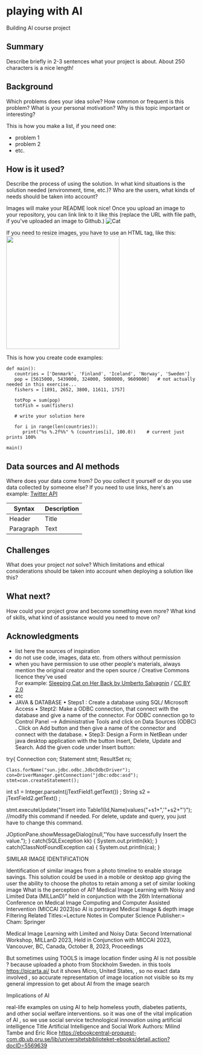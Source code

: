 # playing with AI
Building AI course project
## Summary

Describe briefly in 2-3 sentences what your project is about. About 250 characters is a nice length! 


## Background

Which problems does your idea solve? How common or frequent is this problem? What is your personal motivation? Why is this topic important or interesting?

This is how you make a list, if you need one:
* problem 1
* problem 2
* etc.


## How is it used?

Describe the process of using the solution. In what kind situations is the solution needed (environment, time, etc.)? Who are the users, what kinds of needs should be taken into account?

Images will make your README look nice!
Once you upload an image to your repository, you can link link to it like this (replace the URL with file path, if you've uploaded an image to Github.)
![Cat](https://upload.wikimedia.org/wikipedia/commons/5/5e/Sleeping_cat_on_her_back.jpg)

If you need to resize images, you have to use an HTML tag, like this:
<img src="https://upload.wikimedia.org/wikipedia/commons/5/5e/Sleeping_cat_on_her_back.jpg" width="300">

This is how you create code examples:
```
def main():
   countries = ['Denmark', 'Finland', 'Iceland', 'Norway', 'Sweden']
   pop = [5615000, 5439000, 324000, 5080000, 9609000]   # not actually needed in this exercise...
   fishers = [1891, 2652, 3800, 11611, 1757]

   totPop = sum(pop)
   totFish = sum(fishers)

   # write your solution here

   for i in range(len(countries)):
      print("%s %.2f%%" % (countries[i], 100.0))    # current just prints 100%

main()
```


## Data sources and AI methods
Where does your data come from? Do you collect it yourself or do you use data collected by someone else?
If you need to use links, here's an example:
[Twitter API](https://developer.twitter.com/en/docs)

| Syntax      | Description |
| ----------- | ----------- |
| Header      | Title       |
| Paragraph   | Text        |

## Challenges

What does your project _not_ solve? Which limitations and ethical considerations should be taken into account when deploying a solution like this?

## What next?

How could your project grow and become something even more? What kind of skills, what kind of assistance would you  need to move on? 


## Acknowledgments

* list here the sources of inspiration 
* do not use code, images, data etc. from others without permission
* when you have permission to use other people's materials, always mention the original creator and the open source / Creative Commons licence they've used
  <br>For example: [Sleeping Cat on Her Back by Umberto Salvagnin](https://commons.wikimedia.org/wiki/File:Sleeping_cat_on_her_back.jpg#filelinks) / [CC BY 2.0](https://creativecommons.org/licenses/by/2.0)
* etc
* 
  JAVA & DATABASE
•	Steps1 : Create a database using SQL/ Microsoft Access 
•	Stept2: Make a ODBC connection, that connect with the database and give a name of the connector. For ODBC connection go to Control Panel --> Administrative Tools  and click on  Data Sources (ODBC) . Click on Add button and then give a name of the connector and connect with the database.
•	Step3: Design a  Form in NetBean under java desktop application with the button Insert, Delete, Update and Search.
Add the given code under Insert button:


 try{
     Connection con;
     Statement stmt;
     ResultSet rs;

    Class.forName("sun.jdbc.odbc.JdbcOdbcDriver");
    con=DriverManager.getConnection("jdbc:odbc:asd");
    stmt=con.createStatement();

  int s1 = Integer.parseInt(jTextField1.getText()) ;
 String s2 = jTextField2.getText() ;

stmt.executeUpdate("Insert into Table1(Id,Name)values("+s1+",'"+s2+"')"); //modify this command if needed. For delete, update and query, you just have to change this command. 

   JOptionPane.showMessageDialog(null,"You have successfully Insert the value.");
          }
catch(SQLException kk)
    {
   System.out.println(kk);
   }
catch(ClassNotFoundException ca)
   {
   System.out.println(ca);
   }
   
   SIMILAR IMAGE IDENTIFICATION
   
   Identification of similar images from a photo timeline to enable storage savings.
This solution could be used in a mobile or desktop app giving the user the ability to choose the photos to retain
among a set of similar looking image 
What is the perception of AI? 
Medical Image Learning with Noisy and Limited Data (MILLanD)” held in conjunction with the 26th International Conference on Medical Image Computing and Computer Assisted Intervention (MICCAI 2023)so AI is portrayed Medical Image & depth image Filtering 
Related Titles:=Lecture Notes in Computer Science
Publisher:= Cham: Springer

Medical Image Learning with Limited and Noisy Data: Second International Workshop, MILLanD 2023, Held in Conjunction with MICCAI 2023, Vancouver, BC, Canada, October 8, 2023, Proceedings

But sometimes using TOOLS is  image location finder using AI is not possible ?
 because uploaded a photo from  Stockholm Sweden. in this tools https://picarta.ai/ but it shows Micro, United States, , so no exact  data involved , so accurate representation of image location not visible 
so its my general impression to get about AI from the image search 


Implications of AI

real-life examples on using AI to help homeless youth, diabetes patients, and other social welfare interventions. so it was one of the vital implication of AI  , so we use social service technological innovation using artificial intelligence 
Title Artificial Intelligence and Social Work
Authors: Milind Tambe and Eric Rice
https://ebookcentral-proquest-com.db.ub.oru.se/lib/universitetsbiblioteket-ebooks/detail.action?docID=5569639

